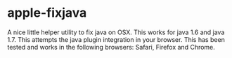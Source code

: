 apple-fixjava
=============

A nice little helper utility to fix java on OSX.  This works for java 1.6 and java 1.7.  This attempts the java plugin integration in your browser.  This has been tested and works in the following browsers: Safari, Firefox and Chrome.
